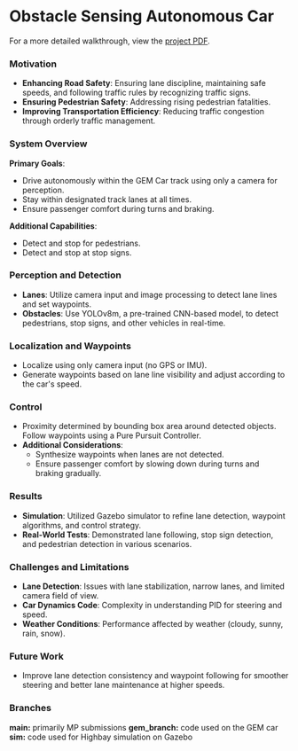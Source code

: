 # Obstacle Sensing Autonomous Car

For a more detailed walkthrough, view the [project PDF](https://github.com/AakashHegde/ECE484/blob/main/ECE484_final_presentation.pdf).

### Motivation
- **Enhancing Road Safety**: Ensuring lane discipline, maintaining safe speeds, and following traffic rules by recognizing traffic signs.
- **Ensuring Pedestrian Safety**: Addressing rising pedestrian fatalities.
- **Improving Transportation Efficiency**: Reducing traffic congestion through orderly traffic management.

### System Overview
**Primary Goals**:
- Drive autonomously within the GEM Car track using only a camera for perception.
- Stay within designated track lanes at all times.
- Ensure passenger comfort during turns and braking.

**Additional Capabilities**:
- Detect and stop for pedestrians.
- Detect and stop at stop signs.

### Perception and Detection
- **Lanes**: Utilize camera input and image processing to detect lane lines and set waypoints.
- **Obstacles**: Use YOLOv8m, a pre-trained CNN-based model, to detect pedestrians, stop signs, and other vehicles in real-time.

### Localization and Waypoints
- Localize using only camera input (no GPS or IMU).
- Generate waypoints based on lane line visibility and adjust according to the car's speed.

### Control
- Proximity determined by bounding box area around detected objects. Follow waypoints using a Pure Pursuit Controller.
- **Additional Considerations**: 
    - Synthesize waypoints when lanes are not detected. 
    - Ensure passenger comfort by slowing down during turns and braking gradually.

### Results
- **Simulation**: Utilized Gazebo simulator to refine lane detection, waypoint algorithms, and control strategy.
- **Real-World Tests**: Demonstrated lane following, stop sign detection, and pedestrian detection in various scenarios.

### Challenges and Limitations
- **Lane Detection**: Issues with lane stabilization, narrow lanes, and limited camera field of view.
- **Car Dynamics Code**: Complexity in understanding PID for steering and speed.
- **Weather Conditions**: Performance affected by weather (cloudy, sunny, rain, snow).

### Future Work
- Improve lane detection consistency and waypoint following for smoother steering and better lane maintenance at higher speeds.


### Branches
**main:** primarily MP submissions
**gem_branch:** code used on the GEM car
**sim:** code used for Highbay simulation on Gazebo